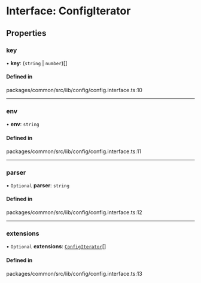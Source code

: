 # Interface: ConfigIterator

## Properties

### key

• **key**: (`string` \| `number`)[]

#### Defined in

packages/common/src/lib/config/config.interface.ts:10

___

### env

• **env**: `string`

#### Defined in

packages/common/src/lib/config/config.interface.ts:11

___

### parser

• `Optional` **parser**: `string`

#### Defined in

packages/common/src/lib/config/config.interface.ts:12

___

### extensions

• `Optional` **extensions**: [`ConfigIterator`](ConfigIterator.md)[]

#### Defined in

packages/common/src/lib/config/config.interface.ts:13
